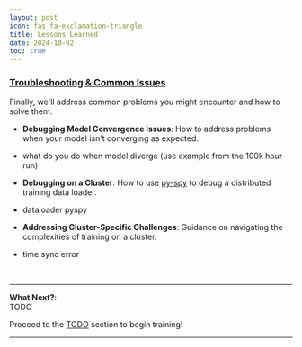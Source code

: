 ```yaml
---
layout: post
icon: fas fa-exclamation-triangle
title: Lessons Learned
date: 2024-10-02
toc: true
---
```


### [**Troubleshooting & Common Issues**](../06-troubleshooting)
Finally, we'll address common problems you might encounter and how to solve them.
- **Debugging Model Convergence Issues**: How to address problems when your model isn't converging as expected.
* what do you do when model diverge (use example from the 100k hour run)
- **Debugging on a Cluster**: How to use [py-spy](https://github.com/benfred/py-spy) to debug a distributed training data loader.
* dataloader pyspy
- **Addressing Cluster-Specific Challenges**: Guidance on navigating the complexities of training on a cluster.
* time sync error


<br/>

---

**What Next?**:  
TODO

Proceed to the [TODO](../04-training) section to begin training!

---